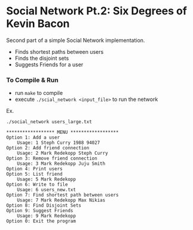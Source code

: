 # Social Network Pt.2: Six Degrees of Kevin Bacon
Second part of a simple Social Network implementation.
* Finds shortest paths between users
* Finds the disjoint sets
* Suggests Friends for a user

### To Compile & Run
* run `make` to compile
* execute `./scial_network <input_file>` to run the network



Ex.

```
./social_network users_large.txt

****************** MENU ******************
Option 1: Add a user
    Usage: 1 Steph Curry 1988 94027
Option 2: Add friend connection
    Usage: 2 Mark Redekopp Steph Curry
Option 3: Remove friend connection
    Usage: 3 Mark Redekopp Juju Smith
Option 4: Print users
Option 5: List friend
    Usage: 5 Mark Redekopp
Option 6: Write to file
    Usage: 6 users_new.txt
Option 7: Find shortest path between users
    Usage: 7 Mark Redekopp Max Nikias
Option 8: Find Disjoint Sets
Option 9: Suggest Friends
    Usage: 9 Mark Redekopp
Option 0: Exit the program
```